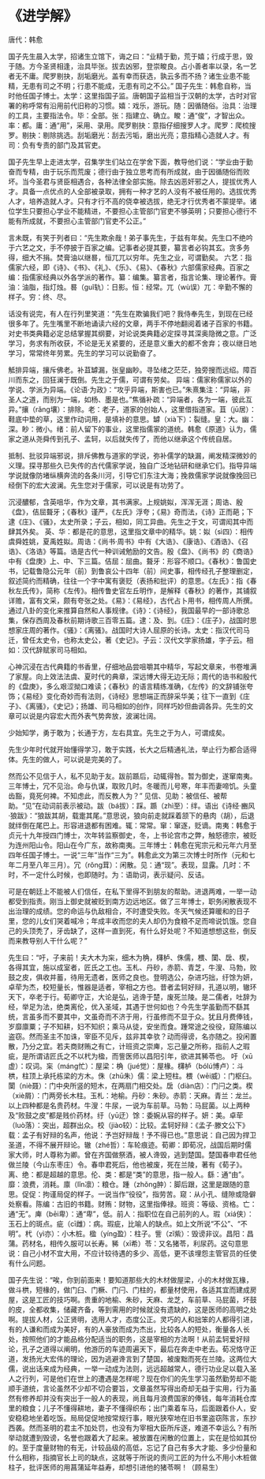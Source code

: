 # 《进学解》

<span class="r">唐代：韩愈

<link href="../../css/style.css" rel="stylesheet" type="text/css" />

<div class="p">

国子先生晨入太学，招诸生立馆下，诲之曰：“业精于勤，荒于嬉；行成于思，毁于随。方今圣贤相逢，治具毕张。拔去凶邪，登崇畯良。占小善者率以录，名一艺者无不庸。爬罗剔抉，刮垢磨光。盖有幸而获选，孰云多而不扬？诸生业患不能精，无患有司之不明；行患不能成，无患有司之不公。”
<span class="comment">
国子先生：韩愈自称，当时他任国子博士。太学：这里指国子监。唐朝国子监相当于汉朝的太学，古时对官署的称呼常有沿用前代旧称的习惯。嬉：戏乐，游玩。随：因循随俗。治具：治理的工具，主要指法令。毕：全部。张：指建立、确立。畯：通“俊”，才智出众。率：都。庸：通“用”，采用、录用。爬罗剔抉：意指仔细搜罗人才。爬罗：爬梳搜罗。剔抉：剔除挑选。刮垢磨光：刮去污垢，磨出光亮；意指精心造就人才。有司：负有专责的部门及其官吏。
</span>

<div class="translation">

国子先生早上走进太学，召集学生们站立在学舍下面，教导他们说：“学业由于勤奋而专精，由于玩乐而荒废；德行由于独立思考而有所成就，由于因循随俗而败坏。当今圣君与贤臣相遇合，各种法律全部实施。除去凶恶奸邪之人，提拔优秀人才。具备一点优点的人全部被录取，拥有一种才艺的人没有不被任用的。选拔优秀人才，培养造就人才。只有才行不高的侥幸被选拔，绝无才行优秀者不蒙提举。诸位学生只要担心学业不能精进，不要担心主管部门官吏不够英明；只要担心德行不能有所成就，不要担心主管部门官吏不公正。”

</div>

言未既，有笑于列者曰：“先生欺余哉！弟子事先生，于兹有年矣。先生口不绝吟于六艺之文，手不停披于百家之编。记事者必提其要，纂言者必钩其玄。贪多务得，细大不捐。焚膏油以继晷，恒兀兀以穷年。先生之业，可谓勤矣。
<span class="comment">
六艺：指儒家六经，即《诗》、《书》、《礼》、《乐》、《易》、《春秋》六部儒家经典。百家之编：指儒家经典以外各学派的著作。纂：编集。纂言者，指言论集、理论著作。膏油：油脂，指灯烛。晷（guǐ轨）：日影。恒：经常。兀（wù误）兀：辛勤不懈的样子。穷：终、尽。
</span>

<div class="translation">

话没有说完，有人在行列里笑道：“先生在欺骗我们吧？我侍奉先生，到现在已经很多年了。先生嘴里不断地诵读六经的文章，两手不停地翻阅着诸子百家的书籍。对史书类典籍必定总结掌握其纲要，对论说类典籍必定探寻其深奥隐微之意。广泛学习，务求有所收获，不论是无关紧要的，还是意义重大的都不舍弃；夜以继日地学习，常常终年劳累。先生的学习可以说勤奋了。

</div>

觝排异端，攘斥佛老。补苴罅漏，张皇幽眇。寻坠绪之茫茫，独旁搜而远绍。障百川而东之，回狂澜于既倒。先生之于儒，可谓有劳矣。
<span class="comment">
异端：儒家称儒家以外的学说、学派为异端。《论语·为政》：“攻乎异端，斯害也已。”朱熹集注：“异端，非圣人之道，而别为一端，如杨、墨是也。”焦循补疏：“异端者，各为一端，彼此互异。”攘（rǎng壤）：排除。老：老子，道家的创始人，这里借指道家。苴（jū居）：鞋底中垫的草，这里作动词用，是填补的意思。罅（xià下）：裂缝。皇：大。幽：深。眇：微小。绪：前人留下的事业，这里指儒家的道统。韩愈《原道》认为，儒家之道从尧舜传到孔子、孟轲，以后就失传了，而他以继承这个传统自居。
</span>

<div class="translation">

抵制、批驳异端邪说，排斥佛教与道家的学说，弥补儒学的缺漏，阐发精深微妙的义理。探寻那些久已失传的古代儒家学说，独自广泛地钻研和继承它们。指导异端学说就像防堵纵横奔流的各条川河，引导它们东注大海；挽救儒家学说就像挽回已经倒下的宏大波澜。先生您对于儒家，可以说是有功劳了。


</div>

沉浸醲郁，含英咀华，作为文章，其书满家。上规姚姒，浑浑无涯；周诰、殷《盘》，佶屈聱牙；《春秋》谨严，《左氏》浮夸；《易》奇而法，《诗》正而葩；下逮《庄》、《骚》，太史所录；子云，相如，同工异曲。先生之于文，可谓闳其中而肆其外矣。
<span class="comment">
英、华：都是花的意思，这里指文章中的精华。姚：姒（sì四）：相传虞舜姓姚，夏禹姓姒。周诰：《尚书·周书》中有《大诰》、《康诰》、《酒诰》、《召诰》、《洛诰》等篇。诰是古代一种训诫勉励的文告。殷《盘》、《尚书》的《商诰》中有《盘庚》上、中、下三篇。佶屈：屈曲。聱牙：形容不顺口。《春秋》：鲁国史书，记载鲁隐公元年（前）到鲁哀公十四年（前）间史事，相传经孔子整理删定，叙述简约而精确，往往一个字中寓有褒贬（表扬和批评）的意思。《左氏》：指《春秋左氏传》，简称《左传》。相传鲁史官左丘明作，是解释《春秋》的著作，其铺叙详赡，富有文采，颇有夸张之处。《易》：《易经》，古代占卜用书，相传周人所撰。通过八卦的变化来推算自然和人事规律。《诗》：《诗经》，我国最早的一部诗歌总集，保存西周及春秋前期诗歌三百零五篇。逮：及、到。《庄》：《庄子》，战国时思想家庄周的著作。《骚》：《离骚》。战国时大诗人屈原的长诗。太史：指汉代司马迁，曾任太史令，也称太史公，著《史记》。子云：汉代文学家扬雄，字子云。相如：汉代辞赋家司马相如。
</span>

<div class="translation">

心神沉浸在古代典籍的书香里，仔细地品尝咀嚼其中精华，写起文章来，书卷堆满了家屋。向上效法法虞、夏时代的典章，深远博大得无边无际；周代的诰书和殷代的《盘庚》，多么艰涩拗口难读；《春秋》的语言精练准确，《左传》的文辞铺张夸饰；《易经》变化奇妙而有法则，《诗经》思想端正而辞采华美；往下一直到《庄子》、《离骚》，《史记》；扬雄、司马相如的创作，同样巧妙但曲调各异。先生的文章可以说是内容宏大而外表气势奔放，波澜壮阔。

</div>

少始知学，勇于敢为；长通于方，左右具宜。先生之于为人，可谓成矣。

<div class="translation">

先生少年时代就开始懂得学习，敢于实践，长大之后精通礼法，举止行为都合适得体。先生的做人，可以说是完美的了。

</div>

然而公不见信于人，私不见助于友。跋前踬后，动辄得咎。暂为御史，遂窜南夷。三年博士，冗不见治。命与仇谋，取败几时。冬暖而儿号寒，年丰而妻啼饥。头童齿豁，竟死何裨。不知虑此，而反教人为？”
<span class="comment">
见信、见助：被信任、被帮助。“见”在动词前表示被动。跋（bá拔）：踩。踬（zhì至）：绊。语出《诗经·豳风·狼跋》：“狼跋其胡，载疐其尾。”意思说，狼向前走就踩着颔下的悬肉（胡），后退就绊倒在尾巴上。形容进退都有困难。辄：常常。窜：窜逐，贬谪。南夷：韩愈于贞元十九年授四门博士，次年转监察御史，冬，上书论宫市之弊，触怒德宗，被贬为连州阳山令。阳山在今广东，故称南夷。三年博士：韩愈在宪宗元和元年六月至四年任国子博士。一说“三年”当作“三为”。韩愈此文为第三次博士时所作（元和七年二月至八年三月）。冗（rǒng茸）：闲散。见：通“现”。表现，显露。几时：不时，不一定什么时候，也即随时。为：语助词，表示疑问、反诘。
</span>

<div class="translation">

可是在朝廷上不能被人们信任，在私下里得不到朋友的帮助。进退两难，一举一动都受到指责。刚当上御史就被贬到南方边远地区。做了三年博士，职务闲散表现不出治理的成绩。您的命运与仇敌相合，不时遭受失败。冬天气候还算暖和的日子里，您的儿女们哭着喊冷；年成丰收而您的夫人却仍为食粮不足而啼说饥饿。您自己的头顶秃了，牙齿缺了，这样一直到死，有什么好处呢？不知道想想这些，倒反而来教导别人干什么呢？”

</div>

先生曰：“吁，子来前！夫大木为杗，细木为桷，欂栌、侏儒，椳、闑、扂、楔，各得其宜，施以成室者，匠氏之工也。玉札、丹砂，赤箭、青芝，牛溲、马勃，败鼓之皮，俱收并蓄，待用无遗者，医师之良也。登明选公，杂进巧拙，纡馀为妍，卓荦为杰，校短量长，惟器是适者，宰相之方也。昔者孟轲好辩，孔道以明，辙环天下，卒老于行。荀卿守正，大论是弘，逃谗于楚，废死兰陵。是二儒者，吐辞为经，举足为法，绝类离伦，优入圣域，其遇于世何如也？今先生学虽勤而不繇其统，言虽多而不要其中，文虽奇而不济于用，行虽修而不显于众。犹且月费俸钱，岁靡廪粟；子不知耕，妇不知织；乘马从徒，安坐而食。踵常途之役役，窥陈编以盗窃。然而圣主不加诛，宰臣不见斥，兹非其幸欤？动而得谤，名亦随之。投闲置散，乃分之宜。若夫商财贿之有亡，计班资之崇庳，忘己量之所称，指前人之瑕疵，是所谓诘匠氏之不以杙为楹，而訾医师以昌阳引年，欲进其豨苓也。 
<span class="comment">
吁（xū虚）：叹词。杗（máng忙）：屋梁：桷（jué觉）：屋椽。欂栌（bólú博卢）：斗栱，柱顶上承托栋梁的方木。侏（zhū朱）儒：梁上短柱。椳（wēi威）：门枢臼。闑（niè聂）：门中央所竖的短木，在两扇门相交处。扂（diàn店）：门闩之类。楔（xiè屑）：门两旁长木柱。玉札：地榆。丹砂：朱砂。赤箭：天麻。青兰：龙兰。以上四种都是名贵药材。牛溲：牛尿，一说为车前草。马勃：马屁菌。以上两种及“败鼓之皮”都是贱价药材。纡（yū迂）馀：委婉从容的样子。妍：美。卓荦（luò落）：突出，超群出众。校（jiào较）：比较。孟轲好辩：《孟子·滕文公下》载：孟子有好辩的名声，他说：予岂好辩哉！予不得已也。”意思说：自己因为捍卫圣道，不得不展开辩论。辙（zhé哲）：车轮痕迹。荀卿：即荀况，战国后期时儒家大师，时人尊称为卿。曾在齐国做祭酒，被人谗毁，逃到楚国。楚国春申君任他做兰陵（今山东枣庄）令。春申君死后，他也被废，死在兰陵，著有《荀子》。离、绝：都是超越的意思。伦、类：都是“类”的意思，指一般人。繇：通“由”。靡：浪费，消耗。廪（lǐn凛）：粮仓。踵（zhǒng肿）：脚后跟，这里是跟随的意思。促促：拘谨局促的样子。一说当作“役役”，指劳苦。窥：从小孔、缝隙或隐僻处察看。陈编：古旧的书籍。财贿：财物，这里指俸禄。班资：等级、资格。亡：通“无”。庳（bēi卑）：通“卑”，低。前人：指职位在自己前列的人。瑕（xiá侠）：玉石上的斑点。疵（cī雌）：病。瑕疵，比喻人的缺点。如上文所说“不公”、“不明”。杙（yì亦）：小木桩。楹（yíng盈）：柱子。訾（zǐ紫）：毁谤非议。昌阳：昌蒲。药材名，相传久服可以长寿。豨（xī希）苓：又名猪苓，利尿药。这句意思说：自己小材不宜大用，不应计较待遇的多少、高低，更不该埋怨主管官员的任使有什么问题。
</span>

<div class="translation">

国子先生说：“唉，你到前面来！要知道那些大的木材做屋梁，小的木材做瓦椽，做斗栱，短椽的，做门臼、门橛、门闩、门柱的，都量材使用，各适其宜而建成房屋，这是工匠的技巧啊。贵重的地榆、朱砂，天麻、龙芝，车前草、马屁菌，坏鼓的皮，全都收集，储藏齐备，等到需用的时候就没有遗缺的，这是医师的高明之处啊。提拔人材，公正贤明，选用人才，态度公正。灵巧的人和拙笨的人都得引进，有的人谦和而成为美好，有的人豪放而成为杰出，比较各人的短处，衡量各人长处，按照他们的才能品格分配适当的职务，这是宰相的方法啊！从前孟轲爱好辩论，孔子之道得以阐明，他游历的车迹周遍天下，最后在奔走中老去。荀况恪守正道，发扬光大宏伟的理论，因为逃避谗言到了楚国，被废黜而死在兰陵。这两位大儒，说出话来成为经典，一举一动成为法则，远远超越常人，德行功业足以载入圣人之行列，可是他们在世上的遭遇是怎样呢？现在你们的先生学习虽然勤劳却不能顺手道统，言论虽然不少却不切合要旨，文章虽然写得出奇却无益于实用，行为虽然有修养却并没有突出于一般人的表现，尚且每月浪费国家的俸钱，每年消耗仓库里的粮食；儿子不懂得耕地，妻子不懂得织布；出门乘着车马，后面跟着仆人，安安稳稳地坐着吃饭。局局促促地按常规行事，眼光狭窄地在旧书里盗窃陈言，东抄西袭。然而圣明的君主不加处罚，也没有为宰相大臣所斥逐，难道不幸运么？有所举动就遭到毁谤，名誉也跟着大了起来。被放置在闲散的位置上，实在是恰如其份的。至于度量财物的有无，计较品级的高低，忘记了自己有多大才能、多少份量和什么相称，指摘官长上司的缺点，这就等于所说的责问工匠的为什么不用小木桩做柱子，批评医师的用菖蒲延年益寿，却想引进他的猪苓啊！（顾易生） 

</div>
